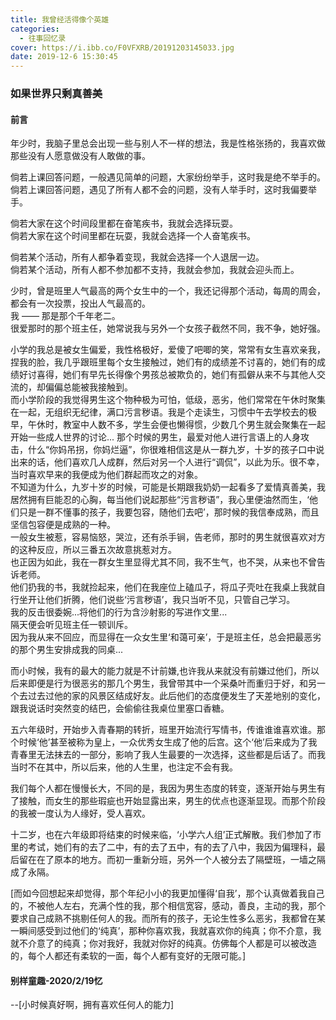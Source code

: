 ```yaml
---
title: 我曾经活得像个英雄
categories:
  - 往事回忆录
cover: https://i.ibb.co/F0VFXRB/20191203145033.jpg
date: 2019-12-6 15:30:45
---
```

### 如果世界只剩真善美
#### 前言
年少时，我脑子里总会出现一些与别人不一样的想法，我是性格张扬的，我喜欢做那些没有人愿意做没有人敢做的事。  

倘若上课回答问题，一般遇见简单的问题，大家纷纷举手，这时我是绝不举手的。  
倘若上课回答问题，遇见了所有人都不会的问题，没有人举手时，这时我偏要举手。  

倘若大家在这个时间段里都在奋笔疾书，我就会选择玩耍。  
倘若大家在这个时间里都在玩耍，我就会选择一个人奋笔疾书。  

倘若某个活动，所有人都争着变现，我就会选择一个人退居一边。    
倘若某个活动，所有人都不参加都不支持，我就会参加，我就会迎头而上。  

少时，曾是班里人气最高的两个女生中的一个，我还记得那个活动，每周的周会，都会有一次投票，投出人气最高的。  
我 —— 那是那个千年老二。  
很爱那时的那个班主任，她常说我与另外一个女孩子截然不同，我不争，她好强。  

小学的我总是被女生偏爱，我性格极好，爱傻了吧唧的笑，常常有女生喜欢亲我，捏我的脸，我几乎跟班里每个女生接触过，她们有的成绩差不讨喜的，她们有的成绩好讨喜得，她们有早先长得像个男孩总被欺负的，她们有孤僻从来不与其他人交流的，却偏偏总能被我接触到。  
而小学阶段的我觉得男生这个物种极为可怕，低级，恶劣，他们常常在午休时聚集在一起，无组织无纪律，满口污言秽语。我是个走读生，习惯中午去学校去的极早，午休时，教室中人数不多，学生会便也懒得惯，少数几个男生就会聚集在一起开始一些成人世界的讨论... 那个时候的男生，最爱对他人进行言语上的人身攻击，什么“你妈吊拐，你妈烂逼”，你很难相信这是从一群九岁，十岁的孩子口中说出来的话，他们喜欢几人成群，然后对另一个人进行“调侃”，以此为乐。很不幸，当时喜欢早来的我便成为他们群起而攻之的对象。  
不知道为什么，九岁十岁的时候，可能是长期跟我奶奶一起看多了爱情真善美，我居然拥有巨能忍的心胸，每当他们说起那些“污言秽语”，我心里便油然而生，‘他们只是一群不懂事的孩子，我要包容，随他们去吧’，那时候的我信奉成熟，而且坚信包容便是成熟的一种。  
一般女生被惹，容易恼怒，哭泣，还有杀手锏，告老师，那时的男生就很喜欢对方的这种反应，所以三番五次故意挑惹对方。  
也正因为如此，我在一群女生里显得尤其不同，我不生气，也不哭，从来也不曾告诉老师。  
他们扔我的书，我就捡起来，他们在我座位上磕瓜子，将瓜子壳吐在我桌上我就自行坐开让他们折腾，他们说些‘污言秽语’，我只当听不见，只管自己学习。  
我的反击很委婉...将他们的行为含沙射影的写进作文里...  
隔天便会听见班主任一顿训斥。  
因为我从来不回应，而显得在一众女生里‘和蔼可亲’，于是班主任，总会把最恶劣的那个男生安排成我的同桌... 

而小时候，我有的最大的能力就是不计前嫌,也许我从来就没有前嫌过他们，所以后来即便是行为很恶劣的那几个男生，我曾带其中一个采桑叶而重归于好，和另一个去过去过他的家的风景区结成好友。此后他们的态度便发生了天差地别的变化，跟我说话时突然变的结巴，会偷偷往我桌位里塞口香糖。 

五六年级时，开始步入青春期的转折，班里开始流行写情书，传谁谁谁喜欢谁。那个时候‘他’甚至被称为皇上，一众优秀女生成了他的后宫。这个‘他’后来成为了我青春里无法抹去的一部分，影响了我人生最要的一次选择，这些都是后话了。而我当时不在其中，所以后来，他的人生里，也注定不会有我。  

我们每个人都在慢慢长大，不同的是，我因为男生态度的转变，逐渐开始与男生有了接触，而女生的那些瑕疵也开始显露出来，男生的优点也逐渐显现。而那个阶段的我被一度认为人缘好，受人喜欢。  

十二岁，也在六年级即将结束的时候来临，‘小学六人组’正式解散。我们参加了市里的考试，她们有的去了二中，有的去了五中，有的去了八中，我因为偏理科，最后留在在了原本的地方。而初一重新分班，另外一个人被分去了隔壁班，一墙之隔成了永隔。  

[而如今回想起来却觉得，那个年纪小小的我更加懂得‘自我’，那个认真做着我自己的，不被他人左右，充满个性的我，那个相信宽容，感动，善良，主动的我，那个要求自己成熟不挑剔任何人的我。而所有的孩子，无论生性多么恶劣，我都曾在某一瞬间感受到过他们的‘纯真’，那种你喜欢我，我就喜欢你的纯真；你不介意，我就不介意了的纯真；你对我好，我就对你好的纯真。仿佛每个人都是可以被改造的，每个人都还有柔软的一面，每个人都有变好的无限可能。]

####  别样童趣-2020/2/19忆
--[小时候真好啊，拥有喜欢任何人的能力]


<!-- more -->
